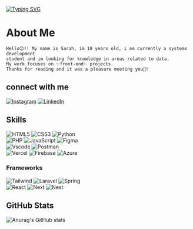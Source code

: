 [![Typing SVG](https://readme-typing-svg.herokuapp.com/?color=e500a4&size=35&center=true&vCenter=true&width=1000&lines=Hi!+I'am+Sarah+Nicacio:%29)](https://git.io/typing-svg)

# About Me
    Hello😊!! My name is Sarah, im 18 years old, i am currently a systems development
    student and im looking for knowledge in areas related to data. 
    My work focuses on ✨front-end✨ projects. 
    Thanks for reading and it was a pleasure meeting you💖!
## connect with me 
[![Instagram](https://img.shields.io/badge/-Instagram-000?style=for-the-badge&logo=instagram&logoColor=e500a4)](https://www.instagram.com/sarahnicacio__/) 
[![LinkedIn](https://img.shields.io/badge/LinkedIn-000?style=for-the-badge&logo=linkedin&logoColor=e500a4)](https://www.linkedin.com/in/Sarah-Nicacio-De-Amorim/)

## Skills
![HTML5](https://img.shields.io/badge/HTML5-000?style=for-the-badge&logo=html5&logoColor=e500a4)
![CSS3](https://img.shields.io/badge/CSS3-000?style=for-the-badge&logo=css3&logoColor=e500a4)
![Python](https://img.shields.io/badge/python-000?style=for-the-badge&logo=python&logoColor=e500a4)  
![PHP](https://img.shields.io/badge/PHP-000?style=for-the-badge&logo=php&logoColor=e500a4)
![JavaScript](https://img.shields.io/badge/JavaScript-000?style=for-the-badge&logo=javascript&logoColor=e500a4) 
![Figma](https://img.shields.io/badge/Figma-000?style=for-the-badge&logo=figma&logoColor=e500a4)  
![Vscode](https://img.shields.io/badge/Vscode-000?style=for-the-badge&logo=visual-studio-code&logoColor=e500a4)
![Postman](https://img.shields.io/badge/Postman-000.svg?style=for-the-badge&logo=Postman&logoColor=e500a4)   
![Vercel](https://img.shields.io/badge/vercel-000.svg?style=for-the-badge&logo=vercel&logoColor=e500a4)
![Firebase](https://img.shields.io/badge/MySQL-000?style=for-the-badge&logo=firebase&logoColor=e500a4)
![Azure](https://img.shields.io/badge/Azure-000?style=for-the-badge&logo=microsoft%20azure&logoColor=blue&labelColor=e500a4&link=https%3A%2F%2Fimages.app.goo.gl%2FK7PN1jYJd57x4q7A8)

### Frameworks
![Tailwind](https://img.shields.io/badge/tailwindcss-000.svg?style=for-the-badge&logo=tailwind-css&logoColor=e500a4)
![Laravel](https://img.shields.io/badge/laravel-000.svg?style=for-the-badge&logo=laravel&logoColor=e500a4)
![Spring](https://img.shields.io/badge/spring-000.svg?style=for-the-badge&logo=spring&logoColor=e500a4)  
![React](https://img.shields.io/badge/React-000?style=for-the-badge&logo=react&logoColor=e500a4)
![Next](https://img.shields.io/badge/Next-000?style=for-the-badge&logo=next.js&logoColor=e500a4)
![Nest](https://img.shields.io/badge/nestjs-000.svg?style=for-the-badge&logo=nestjs&logoColor=e500a4)

## GitHub Stats

![Anurag's GitHub stats](https://github-readme-stats.vercel.app/api?username=nicAmSarah&show_icons=true&theme=radical)
